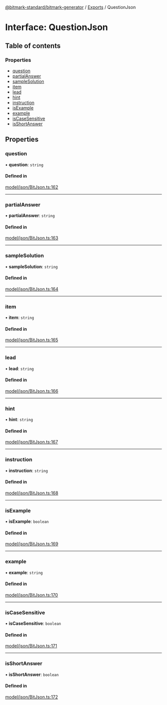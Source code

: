 [@bitmark-standard/bitmark-generator](../API.md) / [Exports](../modules.md) / QuestionJson

# Interface: QuestionJson

## Table of contents

### Properties

- [question](QuestionJson.md#question)
- [partialAnswer](QuestionJson.md#partialAnswer)
- [sampleSolution](QuestionJson.md#sampleSolution)
- [item](QuestionJson.md#item)
- [lead](QuestionJson.md#lead)
- [hint](QuestionJson.md#hint)
- [instruction](QuestionJson.md#instruction)
- [isExample](QuestionJson.md#isExample)
- [example](QuestionJson.md#example)
- [isCaseSensitive](QuestionJson.md#isCaseSensitive)
- [isShortAnswer](QuestionJson.md#isShortAnswer)

## Properties

### question

• **question**: `string`

#### Defined in

[model/json/BitJson.ts:162](https://github.com/getMoreBrain/bitmark-generator/blob/ccb191f/src/model/json/BitJson.ts#L162)

___

### partialAnswer

• **partialAnswer**: `string`

#### Defined in

[model/json/BitJson.ts:163](https://github.com/getMoreBrain/bitmark-generator/blob/ccb191f/src/model/json/BitJson.ts#L163)

___

### sampleSolution

• **sampleSolution**: `string`

#### Defined in

[model/json/BitJson.ts:164](https://github.com/getMoreBrain/bitmark-generator/blob/ccb191f/src/model/json/BitJson.ts#L164)

___

### item

• **item**: `string`

#### Defined in

[model/json/BitJson.ts:165](https://github.com/getMoreBrain/bitmark-generator/blob/ccb191f/src/model/json/BitJson.ts#L165)

___

### lead

• **lead**: `string`

#### Defined in

[model/json/BitJson.ts:166](https://github.com/getMoreBrain/bitmark-generator/blob/ccb191f/src/model/json/BitJson.ts#L166)

___

### hint

• **hint**: `string`

#### Defined in

[model/json/BitJson.ts:167](https://github.com/getMoreBrain/bitmark-generator/blob/ccb191f/src/model/json/BitJson.ts#L167)

___

### instruction

• **instruction**: `string`

#### Defined in

[model/json/BitJson.ts:168](https://github.com/getMoreBrain/bitmark-generator/blob/ccb191f/src/model/json/BitJson.ts#L168)

___

### isExample

• **isExample**: `boolean`

#### Defined in

[model/json/BitJson.ts:169](https://github.com/getMoreBrain/bitmark-generator/blob/ccb191f/src/model/json/BitJson.ts#L169)

___

### example

• **example**: `string`

#### Defined in

[model/json/BitJson.ts:170](https://github.com/getMoreBrain/bitmark-generator/blob/ccb191f/src/model/json/BitJson.ts#L170)

___

### isCaseSensitive

• **isCaseSensitive**: `boolean`

#### Defined in

[model/json/BitJson.ts:171](https://github.com/getMoreBrain/bitmark-generator/blob/ccb191f/src/model/json/BitJson.ts#L171)

___

### isShortAnswer

• **isShortAnswer**: `boolean`

#### Defined in

[model/json/BitJson.ts:172](https://github.com/getMoreBrain/bitmark-generator/blob/ccb191f/src/model/json/BitJson.ts#L172)

